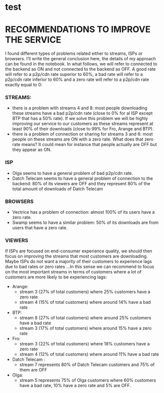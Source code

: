 # test

# RECOMMENDATIONS TO IMPROVE THE SERVICE
I found different types of problems related either to streams, ISPs or browsers. I’ll write the general conclusion here, the details of my approach can be found in the notebook. In what follows, we will refer to connected to the backend as ON and not connected to the backend as OFF. A good rate will refer to a p2p/cdn rate superior to 60%, a bad rate will refer to a p2p/cdn rate inferior to 60% and a zero rate will refer to a p2p/cdn rate exactly equal to 0:

### STREAMS:
- there is a problem with streams 4 and 8: most people downloading these streams have a bad p2p/cdn rate (close to 0% for al ISP except BTP that has a 50% rate). If we solve this problem we will be highly improving our service to our customers as these streams represent at least 90% of their downloads (close to 99% for Fro, Arange and BTP).
- there is a problem of connection or sharing for streams 3 and 6: most people on these streams are ON with a zero rate. What does that zero rate means? It could mean for instance that people actually are OFF but they appear as ON.

### ISP
- Olga seems to have a general problem of bad p2p/cdn rate.
- Datch Telecam seems to have a general problem of connection to the backend: 80% of its viewers are OFF and they represent 80% of the total amount of downloads of Datch Telecam

### BROWSERS
- Vectrice has a problem of connection: almost 100% of its users have a zero rate.
- Swamp seems to have a similar problem: 50% of its downloads are from users that have a zero rate.  

### VIEWERS
If ISPs are focused on end-consumer experience quality, we should then focus on improving the streams that most customers are downloading. Maybe ISPs do not want a majority of their customers to experience lags due to bad rates or zero rates …In this sense we can recommend to focus on the most important streams in terms of customers where a lot of customers are more likely to be experiencing lags:
- Arange: 
    - stream 3 (27% of total customers) where 25% customers have a zero rate
    - stream 4 (15% of total customers) where around 14% have a bad rate
- BTP:
    - stream 8 (27% of total customers) where around 25% customers have a bad rate
    - stream 3 (17% of total customers) where around 15% have a zero rate
- Fro:
    - stream 3 (22% of total customers) where 18% customers have a zero rate
    - stream 4 (12% of total customers) where around 11% have a bad rate
- Datch Telecam :
    - stream 7 represents 80% of Datch Telecam customers and 75% of them are OFF
- Olga:
    - stream 5 represents 75% of Olga customers where 60% customers have a bad rate, 10% have a zero rate and 5% are OFF.

